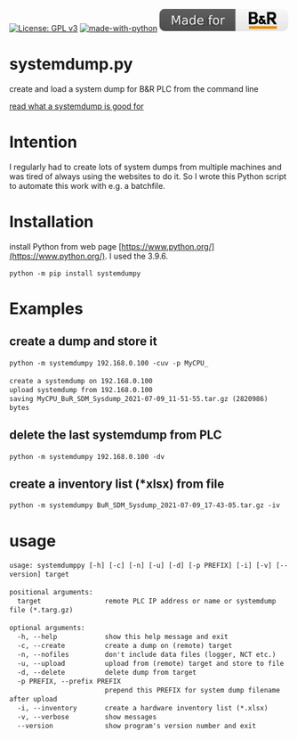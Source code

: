 [![License: GPL v3](https://img.shields.io/badge/License-GPLv3-blue.svg)](https://www.gnu.org/licenses/gpl-3.0)
[![made-with-python](https://img.shields.io/badge/Made%20with-Python-1f425f.svg)](https://www.python.org/)
[![Made For B&R](https://github.com/hilch/BandR-badges/blob/main/Made-For-BrAutomation.svg)](https://www.br-automation.com)

# systemdump.py
create and load a system dump for B&amp;R PLC from the command line

[read what a systemdump is good for](https://www.br-automation.com/en/about-us/press-room/advanced-system-diagnostics-via-the-web-16-02-2011/)

# Intention

I regularly had to create lots of system dumps from multiple machines and was tired of always using the websites to do it.
So I wrote this Python script to automate this work with e.g. a batchfile.


# Installation
install Python from web page [https://www.python.org/](https://www.python.org/). I used the 3.9.6.

```
python -m pip install systemdumpy
```


# Examples

## create a dump and store it
```
python -m systemdumpy 192.168.0.100 -cuv -p MyCPU_

create a systemdump on 192.168.0.100
upload systemdump from 192.168.0.100
saving MyCPU_BuR_SDM_Sysdump_2021-07-09_11-51-55.tar.gz (2820986) bytes
```

## delete the last systemdump from PLC
```
python -m systemdumpy 192.168.0.100 -dv
```

## create a inventory list (*xlsx) from file
```
python -m systemdumpy BuR_SDM_Sysdump_2021-07-09_17-43-05.tar.gz -iv
```




# usage

```
usage: systemdumppy [-h] [-c] [-n] [-u] [-d] [-p PREFIX] [-i] [-v] [--version] target

positional arguments:
  target                remote PLC IP address or name or systemdump file (*.targ.gz)

optional arguments:
  -h, --help            show this help message and exit
  -c, --create          create a dump on (remote) target
  -n, --nofiles         don't include data files (logger, NCT etc.)
  -u, --upload          upload from (remote) target and store to file
  -d, --delete          delete dump from target
  -p PREFIX, --prefix PREFIX
                        prepend this PREFIX for system dump filename after upload
  -i, --inventory       create a hardware inventory list (*.xlsx)
  -v, --verbose         show messages
  --version             show program's version number and exit
```

